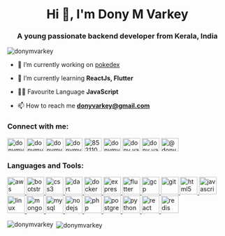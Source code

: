 <h1 align="center">Hi 👋, I'm Dony M Varkey</h1>
<h3 align="center">A young passionate backend developer from Kerala, India</h3>

<p align="left"> <img src="https://komarev.com/ghpvc/?username=donymvarkey" alt="donymvarkey" /> </p>

- 🔭 I’m currently working on [pokedex](https://github.com/donymvarkey/pokedex-web)

- 🌱 I’m currently learning **ReactJs, Flutter**

- 👨‍💻 Favourite Language **JavaScript**

- 📫 How to reach me **donyvarkey@gmail.com**

<p align="left">
<h3 align="left">Connect with me:</h3>
<a href="https://codepen.io/donymvarkey" target="blank"><img align="center" src="https://cdn.jsdelivr.net/npm/simple-icons@3.0.1/icons/codepen.svg" alt="donymvarkey" height="30" width="40" /></a>
<a href="https://dev.to/donymvarkey" target="blank"><img align="center" src="https://cdn.jsdelivr.net/npm/simple-icons@3.0.1/icons/dev-dot-to.svg" alt="donymvarkey" height="30" width="40" /></a>
<a href="https://twitter.com/donymvarkey" target="blank"><img align="center" src="https://cdn.jsdelivr.net/npm/simple-icons@3.0.1/icons/twitter.svg" alt="donymvarkey" height="30" width="40" /></a>
<a href="https://linkedin.com/in/donymvarkey" target="blank"><img align="center" src="https://cdn.jsdelivr.net/npm/simple-icons@3.0.1/icons/linkedin.svg" alt="donymvarkey" height="30" width="40" /></a>
<a href="https://stackoverflow.com/users/8521108" target="blank"><img align="center" src="https://cdn.jsdelivr.net/npm/simple-icons@3.0.1/icons/stackoverflow.svg" alt="8521108" height="30" width="40" /></a>
<a href="https://codesandbox.com/donymvarkey" target="blank"><img align="center" src="https://cdn.jsdelivr.net/npm/simple-icons@3.0.1/icons/codesandbox.svg" alt="donymvarkey" height="30" width="40" /></a>
<a href="https://fb.com/dony_varkey" target="blank"><img align="center" src="https://cdn.jsdelivr.net/npm/simple-icons@3.0.1/icons/facebook.svg" alt="dony_varkey" height="30" width="40" /></a>
<a href="https://instagram.com/dony_varkey" target="blank"><img align="center" src="https://cdn.jsdelivr.net/npm/simple-icons@3.0.1/icons/instagram.svg" alt="dony_varkey" height="30" width="40" /></a>
<a href="https://medium.com/@donyvarkey" target="blank"><img align="center" src="https://cdn.jsdelivr.net/npm/simple-icons@3.0.1/icons/medium.svg" alt="@donyvarkey" height="30" width="40" /></a>
</p>

<h3 align="left">Languages and Tools:</h3>
<p align="left"> <a href="https://aws.amazon.com" target="_blank"> <img src="https://devicons.github.io/devicon/devicon.git/icons/amazonwebservices/amazonwebservices-original-wordmark.svg" alt="aws" width="40" height="40"/> </a> <a href="https://getbootstrap.com" target="_blank"> <img src="https://devicons.github.io/devicon/devicon.git/icons/bootstrap/bootstrap-plain.svg" alt="bootstrap" width="40" height="40"/> </a> <a href="https://www.w3schools.com/css/" target="_blank"> <img src="https://devicons.github.io/devicon/devicon.git/icons/css3/css3-original-wordmark.svg" alt="css3" width="40" height="40"/> </a> <a href="https://dart.dev" target="_blank"> <img src="https://www.vectorlogo.zone/logos/dartlang/dartlang-icon.svg" alt="dart" width="40" height="40"/> </a> <a href="https://www.docker.com/" target="_blank"> <img src="https://devicons.github.io/devicon/devicon.git/icons/docker/docker-original-wordmark.svg" alt="docker" width="40" height="40"/> </a> <a href="https://expressjs.com" target="_blank"> <img src="https://devicons.github.io/devicon/devicon.git/icons/express/express-original-wordmark.svg" alt="express" width="40" height="40"/> </a> <a href="https://flutter.dev" target="_blank"> <img src="https://www.vectorlogo.zone/logos/flutterio/flutterio-icon.svg" alt="flutter" width="40" height="40"/> </a> <a href="https://cloud.google.com" target="_blank"> <img src="https://www.vectorlogo.zone/logos/google_cloud/google_cloud-icon.svg" alt="gcp" width="40" height="40"/> </a> <a href="https://git-scm.com/" target="_blank"> <img src="https://www.vectorlogo.zone/logos/git-scm/git-scm-icon.svg" alt="git" width="40" height="40"/> </a> <a href="https://www.w3.org/html/" target="_blank"> <img src="https://devicons.github.io/devicon/devicon.git/icons/html5/html5-original-wordmark.svg" alt="html5" width="40" height="40"/> </a> <a href="https://developer.mozilla.org/en-US/docs/Web/JavaScript" target="_blank"> <img src="https://devicons.github.io/devicon/devicon.git/icons/javascript/javascript-original.svg" alt="javascript" width="40" height="40"/> </a> <a href="https://www.linux.org/" target="_blank"> <img src="https://devicons.github.io/devicon/devicon.git/icons/linux/linux-original.svg" alt="linux" width="40" height="40"/> </a> <a href="https://www.mongodb.com/" target="_blank"> <img src="https://devicons.github.io/devicon/devicon.git/icons/mongodb/mongodb-original-wordmark.svg" alt="mongodb" width="40" height="40"/> </a> <a href="https://www.mysql.com/" target="_blank"> <img src="https://devicons.github.io/devicon/devicon.git/icons/mysql/mysql-original-wordmark.svg" alt="mysql" width="40" height="40"/> </a> <a href="https://nodejs.org" target="_blank"> <img src="https://devicons.github.io/devicon/devicon.git/icons/nodejs/nodejs-original-wordmark.svg" alt="nodejs" width="40" height="40"/> </a> <a href="https://www.php.net" target="_blank"> <img src="https://devicons.github.io/devicon/devicon.git/icons/php/php-original.svg" alt="php" width="40" height="40"/> </a> <a href="https://www.postgresql.org" target="_blank"> <img src="https://devicons.github.io/devicon/devicon.git/icons/postgresql/postgresql-original-wordmark.svg" alt="postgresql" width="40" height="40"/> </a> <a href="https://www.python.org" target="_blank"> <img src="https://devicons.github.io/devicon/devicon.git/icons/python/python-original.svg" alt="python" width="40" height="40"/> </a> <a href="https://reactjs.org/" target="_blank"> <img src="https://devicons.github.io/devicon/devicon.git/icons/react/react-original-wordmark.svg" alt="react" width="40" height="40"/> </a> <a href="https://redis.io" target="_blank"> <img src="https://devicons.github.io/devicon/devicon.git/icons/redis/redis-original-wordmark.svg" alt="redis" width="40" height="40"/> </a> </p>

<p><img align="left" src="https://github-readme-stats.vercel.app/api/top-langs/?username=donymvarkey&layout=compact" alt="donymvarkey" /></p>

<p>&nbsp;<img align="center" src="https://github-readme-stats.vercel.app/api?username=donymvarkey&show_icons=true" alt="donymvarkey" /></p>

